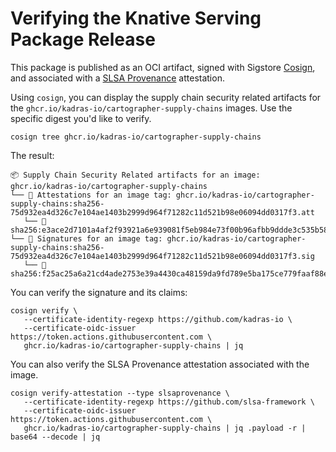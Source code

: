 # Verifying the Knative Serving Package Release

This package is published as an OCI artifact, signed with Sigstore [Cosign](https://docs.sigstore.dev/cosign/overview), and associated with a [SLSA Provenance](https://slsa.dev/provenance) attestation.

Using `cosign`, you can display the supply chain security related artifacts for the `ghcr.io/kadras-io/cartographer-supply-chains` images. Use the specific digest you'd like to verify.

```shell
cosign tree ghcr.io/kadras-io/cartographer-supply-chains
```

The result:

```shell
📦 Supply Chain Security Related artifacts for an image: ghcr.io/kadras-io/cartographer-supply-chains
└── 💾 Attestations for an image tag: ghcr.io/kadras-io/cartographer-supply-chains:sha256-75d932ea4d326c7e104ae1403b2999d964f71282c11d521b98e06094dd0317f3.att
   └── 🍒 sha256:e3ace2d7101a4af2f93921a6e939081f5eb984e73f00b96afbb9ddde3c535b58
└── 🔐 Signatures for an image tag: ghcr.io/kadras-io/cartographer-supply-chains:sha256-75d932ea4d326c7e104ae1403b2999d964f71282c11d521b98e06094dd0317f3.sig
   └── 🍒 sha256:f25ac25a6a21cd4ade2753e39a4430ca48159da9fd789e5ba175ce779faaf88e
```

You can verify the signature and its claims:

```shell
cosign verify \
   --certificate-identity-regexp https://github.com/kadras-io \
   --certificate-oidc-issuer https://token.actions.githubusercontent.com \
   ghcr.io/kadras-io/cartographer-supply-chains | jq
```

You can also verify the SLSA Provenance attestation associated with the image.

```shell
cosign verify-attestation --type slsaprovenance \
   --certificate-identity-regexp https://github.com/slsa-framework \
   --certificate-oidc-issuer https://token.actions.githubusercontent.com \
   ghcr.io/kadras-io/cartographer-supply-chains | jq .payload -r | base64 --decode | jq
```
